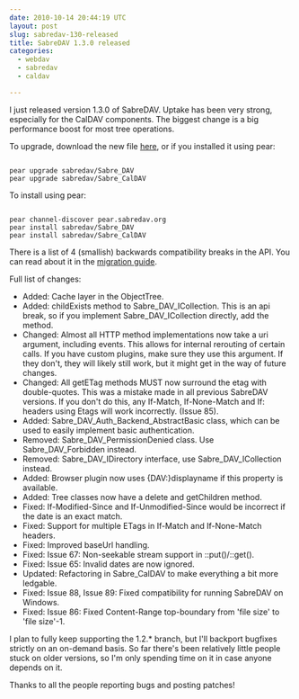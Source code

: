 ```yaml
---
date: 2010-10-14 20:44:19 UTC
layout: post
slug: sabredav-130-released
title: SabreDAV 1.3.0 released
categories:
  - webdav
  - sabredav
  - caldav

---
```

<p>I just released version 1.3.0 of SabreDAV. Uptake has been very strong, especially for the CalDAV components. The biggest change is a big performance boost for most tree operations.</p>

<p>To upgrade, download the new file <a href="http://code.google.com/p/sabredav/downloads/list">here</a>, or if you installed it using pear:</p>

```

pear upgrade sabredav/Sabre_DAV
pear upgrade sabredav/Sabre_CalDAV
```

<p>To install using pear:</p>

```

pear channel-discover pear.sabredav.org
pear install sabredav/Sabre_DAV
pear install sabredav/Sabre_CalDAV 
```

<p>There is a list of 4 (smallish) backwards compatibility breaks in the API. You can read about it in the <a href="http://code.google.com/p/sabredav/wiki/Migrating1_2to1_3">migration guide</a>.</p>

<p>Full list of changes:</p>

<ul>
<li>Added: Cache layer in the ObjectTree.</li>
<li>Added: childExists method to Sabre_DAV_ICollection. This is an api break, so if you implement Sabre_DAV_ICollection directly, add the method.</li>
<li>Changed: Almost all HTTP method implementations now take a uri argument, including events. This allows for internal rerouting of certain calls. If you have custom plugins, make sure they use this argument. If they don't, they will likely still work, but it might get in the way of future changes.</li>
<li>Changed: All getETag methods MUST now surround the etag with double-quotes. This was a mistake made in all previous SabreDAV versions. If you don't do this, any If-Match, If-None-Match and If: headers using Etags will work incorrectly. (Issue 85). </li>
<li>Added: Sabre_DAV_Auth_Backend_AbstractBasic class, which can be used to easily implement basic authentication.</li>
<li>Removed: Sabre_DAV_PermissionDenied class. Use Sabre_DAV_Forbidden instead.</li>
<li>Removed: Sabre_DAV_IDirectory interface, use Sabre_DAV_ICollection instead. </li>
<li>Added: Browser plugin now uses {DAV:}displayname if this property is available.</li>
<li>Added: Tree classes now have a delete and getChildren method.</li>
<li>Fixed: If-Modified-Since and If-Unmodified-Since would be incorrect if the date is an exact match.</li>
<li>Fixed: Support for multiple ETags in If-Match and If-None-Match headers.</li>
<li>Fixed: Improved baseUrl handling.</li>
<li>Fixed: Issue 67: Non-seekable stream support in ::put()/::get().</li>
<li>Fixed: Issue 65: Invalid dates are now ignored.</li>
<li>Updated: Refactoring in Sabre_CalDAV to make everything a bit more ledgable.</li>
<li>Fixed: Issue 88, Issue 89: Fixed compatibility for running SabreDAV on Windows.</li>
<li>Fixed: Issue 86: Fixed Content-Range top-boundary from 'file size' to 'file size'-1. </li>
</ul>

<p>I plan to fully keep supporting the 1.2.* branch, but I'll backport bugfixes strictly on an on-demand basis. So far there's been relatively little people stuck on older versions, so I'm only spending time on it in case anyone depends on it.</p>

<p>Thanks to all the people reporting bugs and posting patches!</p>
